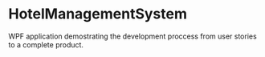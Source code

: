 # HotelManagementSystem
WPF application demostrating the development proccess from user stories to a complete product.

